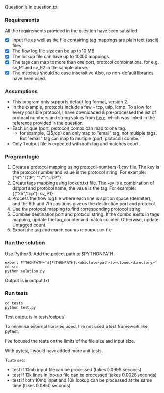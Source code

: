 Question is in question.txt

### Requirements
All the requirements provided in the question have been satisfied:
- [x] Input file as well as the file containing tag mappings are plain text (ascii) files
- [x] The flow log file size can be up to 10 MB
- [x] The lookup file can have up to 10000 mappings
- [x] The tags can map to more than one port, protocol combinations.  for e.g. sv_P1 and sv_P2 in the sample above.
- [x] The matches should be case insensitive
Also, no non-default libraries have been used.

### Assumptions
- This program only supports default log format, version 2.
- In the example, protocols include a few - tcp, udp, icmp. To allow for every possible protocol, I have downloaded & pre-processed the list of protocol numbers and string values from [here](https://www.iana.org/assignments/protocol-numbers/protocol-numbers.xhtml), which was linked in the reference provided in the question.
- Each unique (port, protocol) combo can map to one tag. 
  - for example, (25,tcp) can only map to "email" tag, not multiple tags. But "email" tag can map to multiple (port, protocol) combo.
- Only 1 output file is expected with both tag and matches count.

### Program logic
1. Create a protocol mapping using protocol-numbers-1.csv file. The key is the protocol number and value is the protocol string.
For example: {"6":"TCP", "17":"UDP"}
2. Create tags mapping using lookup.txt file. The key is a combination of dstport and protocol name, the value is the tag.
For example: {("25","tcp"): sv_P1}
3. Process the flow log file where each line is split on space (delimiter), and the 6th and 7th positions give us the destination port and protocol.
4. Use the protocol mapping to find corresponding protocol string.
5. Combine destination port and protocol string. If the combo exists in tags mapping, update the tag_counter and match counter. Otherwise, update Untagged count.
6. Export the tag and match counts to output.txt file.

### Run the solution
Use Python3. Add the project path to $PYTHONPATH.

```commandline
export PYTHONPATH="${PYTHONPATH}:<absolute-path-to-cloned-directory>"
cd src
python solution.py
```
Output is in output.txt

### Run tests

```commandline
cd tests
python test.py
```
Test output is in tests/output/

To minimise external libraries used, I've not used a test framework like pytest.

I've focused the tests on the limits of the file size and input size.

With pytest, I would have added more unit tests.

  Tests are:
- test if 10mb input file can be processed (takes 0.0999 seconds)
- test if 10k lines in lookup file can be processed (takes 0.0028 seconds)
- test if both 10mb input and 10k lookup can be processed at the same time (takes 0.0850 seconds)
